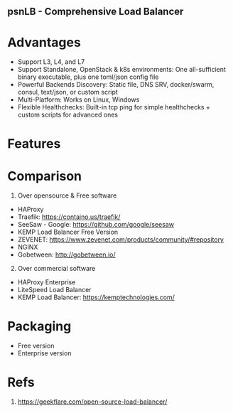 psnLB - Comprehensive Load Balancer
---

# Advantages
- Support L3, L4, and L7
- Support Standalone, OpenStack & k8s environments: One all-sufficient binary executable, plus one toml/json config file
- Powerful Backends Discovery: Static file, DNS SRV, docker/swarm, consul, text/json, or custom script
- Multi-Platform: Works on Linux, Windows
- Flexible Healthchecks: Built-in tcp ping for simple healthchecks + custom scripts for advanced ones

# Features

# Comparison
1. Over opensource & Free software
- HAProxy
- Traefik: https://containo.us/traefik/
- SeeSaw - Google: https://github.com/google/seesaw
- KEMP Load Balancer Free Version
- ZEVENET: https://www.zevenet.com/products/community/#repository
- NGINX
- Gobetween: http://gobetween.io/

2. Over commercial software
- HAProxy Enterprise
- LiteSpeed Load Balancer
- KEMP Load Balancer: https://kemptechnologies.com/

# Packaging
- Free version
- Enterprise version

# Refs
1. https://geekflare.com/open-source-load-balancer/

